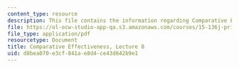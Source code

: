 ```yaml
---
content_type: resource
description: This file contains the information regarding Comparative Effectiveness.
file: https://ol-ocw-studio-app-qa.s3.amazonaws.com/courses/15-136j-principles-and-practice-of-drug-development-fall-2013/d8bea070e3cf841ae8d4ce43d642b9e1_MIT15_136JF13_Lec8_Comp.pdf
file_type: application/pdf
resourcetype: Document
title: Comparative Effectiveness, Lecture 8
uid: d8bea070-e3cf-841a-e8d4-ce43d642b9e1
---
```

